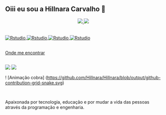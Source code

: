 ## Oiii eu sou a Hillnara Carvalho 👋

<div align="center">
  <a href="https://github.com/Hillnara">
 <img altura="180em" src="https://github-readme-stats.vercel.app/api?username=Hillnara&show_icons=true&theme=dracula&include_all_commits=true&count_private=true"/>
 <img altura="180em" src="https://github-readme-stats.vercel.app/api/top-langs/?username=HIllnara&layout=compact&langs_count=7&theme=dracula"/>
</div><br/>

<div 
 style="display: inline_block"><br/>
 <img align="center" alt="Rstudio" src="https://img.shields.io/badge/R-276DC3?style=for-the-badge&logo=r&logoColor=white"/>
 <img align="center" alt="Rstudio" src="https://img.shields.io/badge/Python-14354C?style=for-the-badge&logo=python&logoColor=white"> 
 <img align="center" alt="Rstudio" src="https://img.shields.io/badge/MySQL-00000F?style=for-the-badge&logo=mysql&logoColor=white"/>
 <img align="center" alt="Rstudio" src="https://img.shields.io/badge/Visual_Studio_Code-0078D4?style=for-the-badge&logo=visual%20studio%20code&logoColor=white"/> 
</div><br/>

  Onde me encontrar
  ##
 
<div> 
  <a href = "mailto:hillnaraferreira@gmail"><img src="https://img.shields.io/badge/-Gmail-%23333?style=for-the-badge&logo=gmail&logoColor=white" target="_blank"></a>
  <a href="https://www.linkedin.com/in/hillnara-ferreira-28808ba6" 
  target="_blank"><img src="https://img.shields.io/badge/-LinkedIn-%230077B5?style=for-the-badge&logo=linkedin&logoColor=white" target="_blank"></a> 

 ! [Animação cobra] (https://github.com/Hillnara/Hillnara/blob/output/github-contribution-grid-snake.svg)
 
</div><br/>

Apaixonada por tecnologia, educação e por mudar a vida das pessoas através da programação e engenharia.
